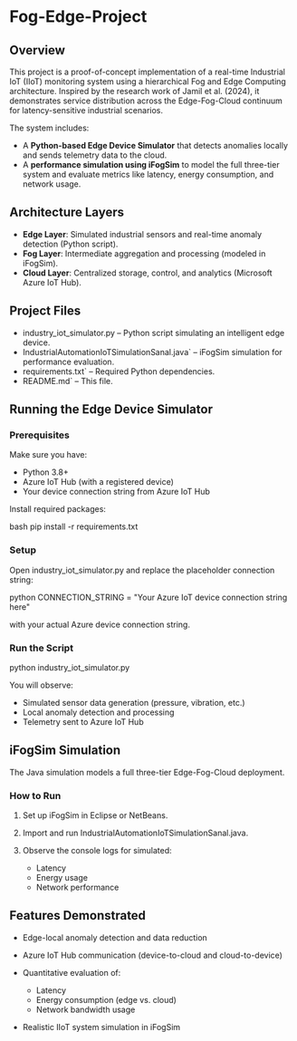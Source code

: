 # Fog-Edge-Project


## Overview

This project is a proof-of-concept implementation of a real-time Industrial IoT (IIoT) monitoring system using a hierarchical Fog and Edge Computing architecture. Inspired by the research work of Jamil et al. (2024), it demonstrates service distribution across the Edge-Fog-Cloud continuum for latency-sensitive industrial scenarios.

The system includes:
* A **Python-based Edge Device Simulator** that detects anomalies locally and sends telemetry data to the cloud.
* A **performance simulation using iFogSim** to model the full three-tier system and evaluate metrics like latency, energy consumption, and network usage.


## Architecture Layers

* **Edge Layer**: Simulated industrial sensors and real-time anomaly detection (Python script).
* **Fog Layer**: Intermediate aggregation and processing (modeled in iFogSim).
* **Cloud Layer**: Centralized storage, control, and analytics (Microsoft Azure IoT Hub).


## Project Files

* industry_iot_simulator.py – Python script simulating an intelligent edge device.
* IndustrialAutomationIoTSimulationSanal.java` – iFogSim simulation for performance evaluation.
* requirements.txt` – Required Python dependencies.
* README.md` – This file.


## Running the Edge Device Simulator

### Prerequisites

Make sure you have:

* Python 3.8+
* Azure IoT Hub (with a registered device)
* Your device connection string from Azure IoT Hub

Install required packages:

bash
pip install -r requirements.txt

### Setup

Open industry_iot_simulator.py and replace the placeholder connection string:

python
CONNECTION_STRING = "Your Azure IoT device connection string here"


with your actual Azure device connection string.

###  Run the Script

python industry_iot_simulator.py


You will observe:

* Simulated sensor data generation (pressure, vibration, etc.)
* Local anomaly detection and processing
* Telemetry sent to Azure IoT Hub


##  iFogSim Simulation

The Java simulation models a full three-tier Edge-Fog-Cloud deployment.

###  How to Run

1. Set up iFogSim in Eclipse or NetBeans.
2. Import and run IndustrialAutomationIoTSimulationSanal.java.
3. Observe the console logs for simulated:

   * Latency
   * Energy usage
   * Network performance


## Features Demonstrated

* Edge-local anomaly detection and data reduction
* Azure IoT Hub communication (device-to-cloud and cloud-to-device)
* Quantitative evaluation of:

  * Latency
  * Energy consumption (edge vs. cloud)
  * Network bandwidth usage
* Realistic IIoT system simulation in iFogSim
